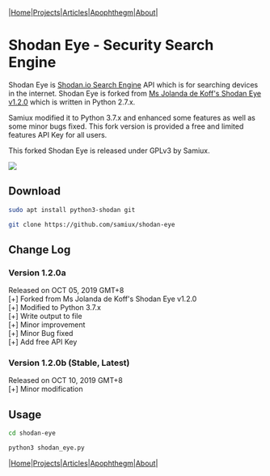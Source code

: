 |[Home](/README.md)|[Projects](/projects.md)|[Articles](/articles.md)|[Apophthegm](/apophthegm.md)|[About](/about.md)|

# **Shodan Eye - Security Search Engine**

Shodan Eye is [Shodan.io Search Engine](https://www.shodan.io) API which is for searching devices in the internet.  Shodan Eye is forked from [Ms Jolanda de Koff's Shodan Eye v1.2.0](https://github.com/BullsEye0/shodan-eye) which is written in Python 2.7.x.

Samiux modified it to Python 3.7.x and enhanced some features as well as some minor bugs fixed.  This fork version is provided a free and limited features API Key for all users.

This forked Shodan Eye is released under GPLv3 by Samiux.

[![](https://img.youtube.com/vi/LxCkiu3d4gU/0.jpg)](https://www.youtube.com/watch?v=LxCkiu3d4gU)

## Download

```bash
sudo apt install python3-shodan git

git clone https://github.com/samiux/shodan-eye
```

## Change Log

### Version 1.2.0a  
Released on OCT 05, 2019 GMT+8  
[+] Forked from Ms Jolanda de Koff's Shodan Eye v1.2.0  
[+] Modified to Python 3.7.x  
[+] Write output to file  
[+] Minor improvement  
[+] Minor Bug fixed  
[+] Add free API Key  

### Version 1.2.0b (Stable, Latest)  
Released on OCT 10, 2019 GMT+8  
[+] Minor modification  

## Usage

```bash
cd shodan-eye

python3 shodan_eye.py
```

|[Home](/README.md)|[Projects](/projects.md)|[Articles](/articles.md)|[Apophthegm](/apophthegm.md)|[About](/about.md)|
